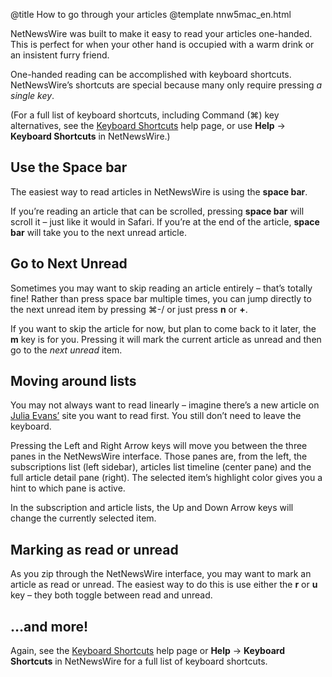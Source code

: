 @title How to go through your articles
@template nnw5mac_en.html

NetNewsWire was built to make it easy to read your articles one-handed. This is perfect for when your other hand is occupied with a warm drink or an insistent furry friend.

One-handed reading can be accomplished with keyboard shortcuts. NetNewsWire’s shortcuts are special because many only require pressing *a single key*.

(For a full list of keyboard shortcuts, including Command (⌘) key alternatives, see the [Keyboard Shortcuts](keyboard-shortcuts.html) help page, or use **Help** → **Keyboard Shortcuts** in NetNewsWire.)


Use the Space bar
-----------------

The easiest way to read articles in NetNewsWire is using the **space bar**.

If you’re reading an article that can be scrolled, pressing **space bar** will scroll it – just like it would in Safari. If you’re at the end of the article, **space bar** will take you to the next unread article.


Go to Next Unread
-----------------

Sometimes you may want to skip reading an article entirely – that’s totally fine! Rather than press space bar multiple times, you can jump directly to the next unread item by pressing ⌘-/ or just press **n** or **+**.

If you want to skip the article for now, but plan to come back to it later, the **m** key is for you. Pressing it will mark the current article as unread and then go to the *next unread* item.


Moving around lists
-------------------

You may not always want to read linearly – imagine there’s a new article on [Julia Evans’](https://jvns.ca) site you want to read first. You still don’t need to leave the keyboard.

Pressing the Left and Right Arrow keys will move you between the three panes in the NetNewsWire interface. Those panes are, from the left, the subscriptions list (left sidebar), articles list timeline (center pane) and the full article detail pane (right). The selected item’s highlight color gives you a hint to which pane is active.

In the subscription and article lists, the Up and Down Arrow keys will change the currently selected item.


Marking as read or unread
-------------------------

As you zip through the NetNewsWire interface, you may want to mark an article as read or unread. The easiest way to do this is use either the **r** or **u** key – they both toggle between read and unread.

…and more!
----------

Again, see the [Keyboard Shortcuts](keyboard-shortcuts.html) help page or **Help** → **Keyboard Shortcuts** in NetNewsWire for a full list of keyboard shortcuts.
